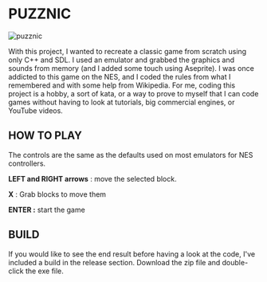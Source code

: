 # PUZZNIC

![puzznic](puzznic.png)

With this project, I wanted to recreate a classic game from scratch using only C++ and SDL. I used an emulator and grabbed the graphics and sounds from memory (and I added some touch using Aseprite). I was once addicted to this game on the NES, and I coded the rules from what I remembered and with some help from Wikipedia. For me, coding this project is a hobby, a sort of kata, or a way to prove to myself that I can code games without having to look at tutorials, big commercial engines, or YouTube videos.



## HOW TO PLAY

The controls are the same as the defaults used on most emulators for NES controllers.



**LEFT and RIGHT arrows** : move the selected block.

**X** : Grab blocks to move them

**ENTER :** start the game



## BUILD

If you would like to see the end result before having a look at the code, I've included a build in the release section. Download the zip file and double-click the exe file.

